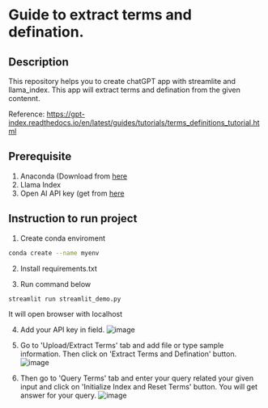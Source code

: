 # Guide to extract terms and defination.

## Description
This repository helps you to create chatGPT app with streamlite and llama_index. 
This app will extract terms and defination from the given contennt.

Reference: https://gpt-index.readthedocs.io/en/latest/guides/tutorials/terms_definitions_tutorial.html

## Prerequisite
1) Anaconda (Download from <a href="https://docs.conda.io/projects/conda/en/latest/user-guide/install/index.html"> here</a>
2) Llama Index
3) Open AI API key (get from <a href="https://platform.openai.com/account/api-keys">here</a>
## Instruction to run project

1) Create conda enviroment

```sh
conda create --name myenv
```

2) Install requirements.txt

3) Run command below

```sh
streamlit run streamlit_demo.py
```

It will open browser with localhost

4) Add your API key in field.
![image](https://user-images.githubusercontent.com/81793485/233581471-1801744a-c3cb-469c-9aec-d91f6fea7262.png)

5) Go to 'Upload/Extract Terms' tab and add file or type sample information. Then click on 'Extract Terms and Defination' button.
![image](https://user-images.githubusercontent.com/81793485/233581837-6d81c43f-8e8f-41ec-9c9c-a428fc2b2a51.png)

6) Then go to 'Query Terms' tab and enter your query related your given input and click on 'Initialize Index and Reset Terms' button. You will get answer for your query.
![image](https://user-images.githubusercontent.com/81793485/233582439-0c366d2f-e978-499d-98dd-81eeb235bf35.png)

